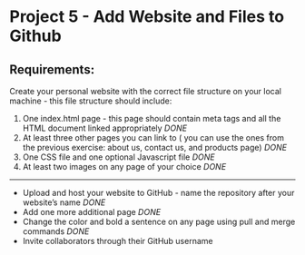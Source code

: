 # Project 5 - Add Website and Files to Github

## Requirements:

Create your personal website with the correct file structure on your local machine - this file structure should include:

1. One index.html page - this page should contain meta tags and all the HTML document linked appropriately *DONE*
2. At least three other pages you can link to ( you can use the ones from the previous exercise: about us, contact us, and products page) *DONE*
3. One CSS file and one optional Javascript file *DONE*
4. At least two images on any page of your choice *DONE*

---

- Upload and host your website to GitHub - name the repository after your website’s name *DONE*
- Add one more additional page *DONE*
- Change the color and bold a sentence on any page using pull and merge commands *DONE*
- Invite collaborators through their GitHub username
